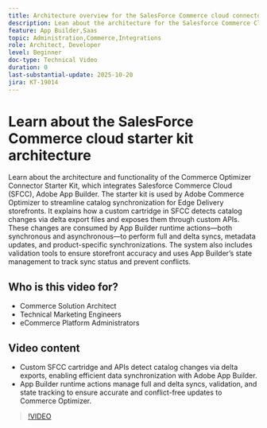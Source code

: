 ```yaml
---
title: Architecture overview for the SalesForce Commerce cloud connector app
description: Lean about the architecture for the Salesforce Commerce Cloud with Adobe Commerce Optimizer.
feature: App Builder,Saas
topic: Administration,Commerce,Integrations
role: Architect, Developer
level: Beginner
doc-type: Technical Video
duration: 0
last-substantial-update: 2025-10-20
jira: KT-19014
---
```


# Learn about the SalesForce Commerce cloud starter kit architecture

Learn about the architecture and functionality of the Commerce Optimizer Connector Starter Kit, which integrates Salesforce Commerce Cloud (SFCC), Adobe App Builder. The starter kit is used by Adobe Commerce Optimizer to streamline catalog synchronization for Edge Delivery storefronts. It explains how a custom cartridge in SFCC detects catalog changes via delta export files and exposes them through custom APIs. These changes are consumed by App Builder runtime actions—both synchronous and asynchronous—to perform full and delta syncs, metadata updates, and product-specific synchronizations. The system also includes validation tools to ensure storefront accuracy and uses App Builder’s state management to track sync status and prevent conflicts.

## Who is this video for?

* Commerce Solution Architect
* Technical Marketing Engineers
* eCommerce Platform Administrators

## Video content

* Custom SFCC cartridge and APIs detect catalog changes via delta exports, enabling efficient data synchronization with Adobe App Builder.
* App Builder runtime actions manage full and delta syncs, validation, and state tracking to ensure accurate and conflict-free updates to Commerce Optimizer.

>[!VIDEO](https://video.tv.adobe.com/v/3476046?learn=on)
